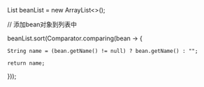 List<MyBean> beanList = new ArrayList<>();

// 添加bean对象到列表中

beanList.sort(Comparator.comparing(bean -> {

    String name = (bean.getName() != null) ? bean.getName() : "";

    return name;

}));
